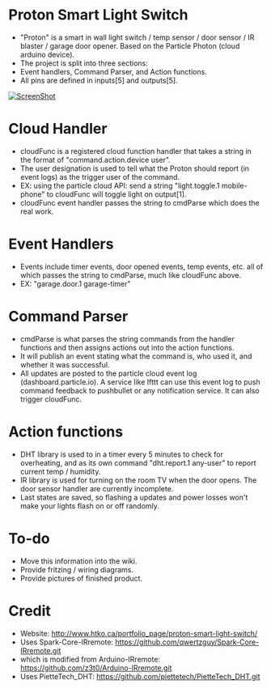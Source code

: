 # Proton Smart Light Switch
- "Proton" is a smart in wall light switch / temp sensor / door sensor / IR blaster / garage door opener. Based on the Particle Photon (cloud arduino device).
- The project is split into three sections:
- Event handlers, Command Parser, and Action functions.
- All pins are defined in inputs[5] and outputs[5].

[![ScreenShot](http://www.htko.ca/wp-content/uploads/2016/04/Youtube-button.png)](https://youtu.be/7FFnYyeRKBw)

# Cloud Handler
- cloudFunc is a registered cloud function handler that takes a string in the format of "command.action.device user". 
- The user designation is used to tell what the Proton should report (in event logs) as the trigger user of the command. 
- EX: using the particle cloud API: send a string "light.toggle.1 mobile-phone" to cloudFunc will toggle light on output[1].
- cloudFunc event handler passes the string to cmdParse which does the real work.

# Event Handlers
- Events include timer events, door opened events, temp events, etc. all of which passes the string to cmdParse, much like cloudFunc above.
- EX: "garage.door.1 garage-timer"

# Command Parser
- cmdParse is what parses the string commands from the handler functions and then assigns actions out into the action functions.
- It will publish an event stating what the command is, who used it, and whether it was successful.
- All updates are posted to the particle cloud event log (dashboard.particle.io). A service like Ifttt can use this event log to push command feedback to pushbullet or any notification service. It can also trigger cloudFunc.

# Action functions
- DHT library is used to in a timer every 5 minutes to check for overheating, and as its own command "dht.report.1 any-user" to report current temp / humidity. 
- IR library is used for turning on the room TV when the door opens. The door sensor handler are currently incomplete.
- Last states are saved, so flashing a updates and power losses won't make your lights flash on or off randomly.

# To-do
- Move this information into the wiki.
- Provide fritzing / wiring diagrams.
- Provide pictures of finished product.

# Credit
- Website: http://www.htko.ca/portfolio_page/proton-smart-light-switch/
- Uses Spark-Core-IRremote: https://github.com/qwertzguy/Spark-Core-IRremote.git
- which is modified from Arduino-IRremote: https://github.com/z3t0/Arduino-IRremote.git
- Uses PietteTech_DHT: https://github.com/piettetech/PietteTech_DHT.git
